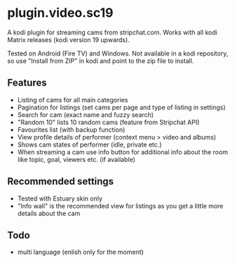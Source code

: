 # plugin.video.sc19
A kodi plugin for streaming cams from stripchat.com. Works with all kodi Matrix releases (kodi version 19 upwards). 

Tested on Android (Fire TV) and Windows. Not available in a kodi repository, so use "Install from ZIP" in kodi and point to the zip file to install.

## Features
- Listing of cams for all main categories
- Pagination for listings (set cams per page and type of listing in settings)
- Search for cam (exact name and fuzzy search)
- "Random 10" lists 10 random cams (feature from Stripchat API)
- Favourites list (with backup function)
- View profile details of performer (context menu > video and albums)
- Shows cam states of performer (idle, private etc.)
- When streaming a cam use info button for additional info about the room like topic, goal, viewers etc. (if available)

## Recommended settings
- Tested with Estuary skin only
- "Info wall" is the recommended view for listings as you get a little more details about the cam

## Todo
- multi language (enlish only for the moment)
